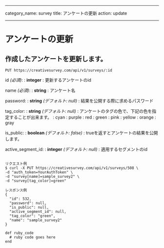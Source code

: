 
---

category_name: survey
title: アンケートの更新
action: update

---

# アンケートの更新

## 作成したアンケートを更新します。

`PUT https://creativesurvey.com/api/v1/surveys/:id`

id _(必須)_:
: __integer__
: 更新するアンケートのid

name _(必須)_:
: __string__
: アンケート名

password:
: __string__ _(デフォルト: null)_
: 結果を公開する際に求めるパスワード

tag_color:
: __string__ _(デフォルト: null)_
: アンケートのタグの色で、下記の色を指定することが出来ます。
: cyan
: purple
: red
: green
: pink
: yellow
: orange
: gray

is_public:
: __boolean__ _(デフォルト: false)_
: trueを返すとアンケートの結果を公開します。

active_segment_id:
: __integer__ _(デフォルト: null)_
: 適用するセグメントのid

~~~

リクエスト例
$ curl -X PUT https://creativesurvey.com/api/v1/surveys/508 \
-d "auth_token=YourAuthToken" \
-d "survey[name]=sample_survey2" \
-d "survey[tag_color]=green"

レスポンス例
{
  "id": 532,
  "password": null,
  "is_public": null,
  "active_segment_id": null,
  "tag_color": "green",
  "name": "sample_survey2"
}
~~~
 
~~~
def ruby_code
  # ruby code goes here
end
~~~

